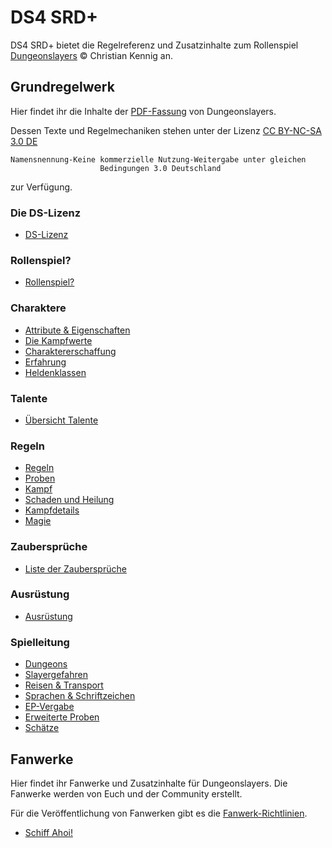 # DS4 SRD+

DS4 SRD+ bietet die Regelreferenz und Zusatzinhalte zum Rollenspiel [Dungeonslayers](https://www.dungeonslayers.net) © Christian Kennig an.

## Grundregelwerk

Hier findet ihr die Inhalte der [PDF-Fassung](https://www.dungeonslayers.net/produkte/dungeonslayers-grundregelwerk/) von Dungeonslayers.

Dessen Texte und Regelmechaniken stehen unter der Lizenz [CC BY-NC-SA 3.0 DE](http://creativecommons.org/licenses/by-nc-sa/3.0/de/)

    Namensnennung-Keine kommerzielle Nutzung-Weitergabe unter gleichen
                        Bedingungen 3.0 Deutschland

zur Verfügung.

### Die DS-Lizenz

- [DS-Lizenz](grw/ds-lizenz.md)

### Rollenspiel?

- [Rollenspiel?](grw/rollenspiel.md)

### Charaktere

- [Attribute & Eigenschaften](grw/charaktere-attribute-eigenschaften.md)
- [Die Kampfwerte](grw/charaktere-attribute-eigenschaften.md#DIE%20KAMPFWERTE)
- [Charaktererschaffung](grw/charaktere-charaktererschaffung.md)
- [Erfahrung](grw/Erfahrung.md)
- [Heldenklassen](grw/charaktere-heldenklassen.md)

### Talente

- [Übersicht Talente](index-talente.md)

### Regeln

- [Regeln](grw/regeln-proben.md)
- [Proben](grw/regeln-proben.md)
- [Kampf](grw/regeln-kampf.md)
- [Schaden und Heilung](grw/regeln-schaden-heilung.md)
- [Kampfdetails](grw/regeln-kampfdetails.md)
- [Magie](grw/regeln-magie.md)

### Zaubersprüche

- [Liste der Zaubersprüche](index-zauber.md)

### Ausrüstung

- [Ausrüstung](grw/ausruestung.md)

### Spielleitung

- [Dungeons](grw/spielleitung-dungeons.md)
- [Slayergefahren](grw/spielleitung-slayergefahren.md)
- [Reisen & Transport](grw/spielleitung-reisen-transport.md)
- [Sprachen & Schriftzeichen](grw/spielleitung-sprachen-ep-vergabe.md)
- [EP-Vergabe](grw/spielleitung-sprachen-ep-vergabe.md#EP-VERGABE)
- [Erweiterte Proben](grw/spielleitung-erweiterte-proben.md)
- [Schätze](grw/spielleitung-schaetze.md)

## Fanwerke

Hier findet ihr Fanwerke und Zusatzinhalte für Dungeonslayers. Die Fanwerke werden von Euch und der Community erstellt. 

Für die Veröffentlichung von Fanwerken gibt es die [Fanwerk-Richtlinien](https://www.dungeonslayers.net/fanwerk-richtlinien/).

- [Schiff Ahoi!](schiff-ahoi/schiff-ahoi.md)
